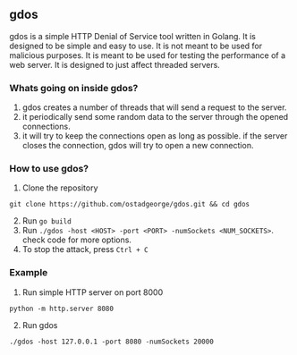 ## gdos
gdos is a simple HTTP Denial of Service tool written in Golang. It is designed to be simple and easy to use. It is not meant to be used for malicious purposes. It is meant to be used for testing the performance of a web server. It is designed to just affect threaded servers.

### Whats going on inside gdos?

1. gdos creates a number of threads that will send a request to the server.
2. it periodically send some random data to the server through the opened connections.
3. it will try to keep the connections open as long as possible. if the server closes the connection, gdos will try to open a new connection.

### How to use gdos?

1. Clone the repository
```
git clone https://github.com/ostadgeorge/gdos.git && cd gdos
```
2. Run `go build`
3. Run `./gdos -host <HOST> -port <PORT> -numSockets <NUM_SOCKETS>`. check code for more options.
4. To stop the attack, press `Ctrl + C`

### Example
1. Run simple HTTP server on port 8000
```
python -m http.server 8080
```
2. Run gdos
```
./gdos -host 127.0.0.1 -port 8080 -numSockets 20000
```